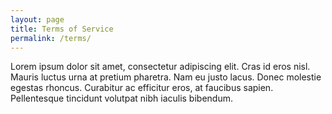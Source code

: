 ```yaml
---
layout: page
title: Terms of Service
permalink: /terms/
---
```

Lorem ipsum dolor sit amet, consectetur adipiscing elit. Cras id eros nisl. Mauris luctus urna at pretium pharetra. Nam eu justo lacus. Donec molestie egestas rhoncus. Curabitur ac efficitur eros, at faucibus sapien. Pellentesque tincidunt volutpat nibh iaculis bibendum. 